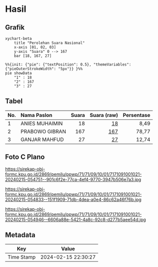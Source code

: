 # Hasil

## Grafik

```mermaid
xychart-beta
    title "Perolehan Suara Nasional"
    x-axis [01, 02, 03]
    y-axis "Suara" 0 --> 167
    bar [18, 167, 27]
```

```mermaid
%%{init: {"pie": {"textPosition": 0.5}, "themeVariables": {"pieOuterStrokeWidth": "5px"}} }%%
pie showData
    "1" : 18
    "2" : 167
    "3" : 27
```

## Tabel

| No. | Nama Paslon    | Suara | Suara (raw) | Persentase |
|:--- |:-------------- | -----:| -----------:| ----------:|
| 1   | ANIES MUHAIMIN | 18    | [18][p-1]   | 8,49       |
| 2   | PRABOWO GIBRAN | 167   | [167][p-2]  | 78,77      |
| 3   | GANJAR MAHFUD  | 27    | [27][p-3]   | 12,74      |


[p-1]: https://github.com/gigit-pemilu/pemilu-2024/blob/main/pilpres/hitung-suara/sub/71-sulawesi-utara/sub/71-kota-manado/sub/09-malalayang/sub/1001-malalayang-satu/sub/021-tps/sub/paslon-1.txt
[p-2]: https://github.com/gigit-pemilu/pemilu-2024/blob/main/pilpres/hitung-suara/sub/71-sulawesi-utara/sub/71-kota-manado/sub/09-malalayang/sub/1001-malalayang-satu/sub/021-tps/sub/paslon-2.txt
[p-3]: https://github.com/gigit-pemilu/pemilu-2024/blob/main/pilpres/hitung-suara/sub/71-sulawesi-utara/sub/71-kota-manado/sub/09-malalayang/sub/1001-malalayang-satu/sub/021-tps/sub/paslon-3.txt

## Foto C Plano

https://sirekap-obj-formc.kpu.go.id/2869/pemilu/ppwp/71/71/09/10/01/7171091001021-20240215-054751--901c6f2e-77ca-4ef4-9770-3947b506e7a3.jpg

https://sirekap-obj-formc.kpu.go.id/2869/pemilu/ppwp/71/71/09/10/01/7171091001021-20240215-054833--151f1909-71db-4dea-a0e4-86c62a46f76b.jpg

https://sirekap-obj-formc.kpu.go.id/2869/pemilu/ppwp/71/71/09/10/01/7171091001021-20240215-054946--6606a88e-5421-4a8c-92c8-d277b5aee54d.jpg


## Metadata

| Key        | Value               |
| ---------- | ------------------- |
| Time Stamp | 2024-02-15 22:30:27 |



